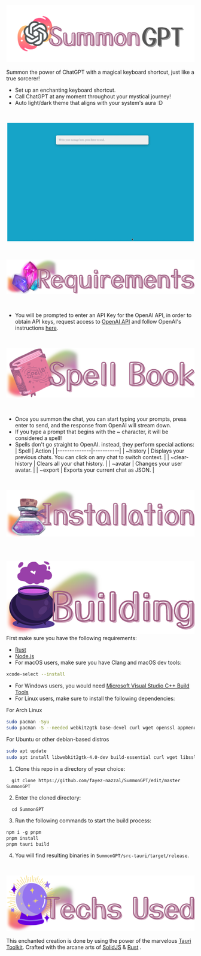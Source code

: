 ![Logo](readme_images/logo.png)

Summon the power of ChatGPT with a magical keyboard shortcut, just like a true sorcerer!

- Set up an enchanting keyboard shortcut.
- Call ChatGPT at any moment throughout your mystical journey!
- Auto light/dark theme that aligns with your system's aura :D

<br />

![SummonGPT App Show](readme_images/summongpt.webp)

<br />

![Requirements](readme_images/requirements.png)

<br />

- You will be prompted to enter an API Key for the OpenAI API, in order to obtain API keys, request access to [OpenAI API](https://openai.com/api/) and follow OpenAI's instructions [here](https://platform.openai.com/account/api-keys).

<br />

![SpellBook (Usage)](readme_images/spellbook.png)

<br />

- Once you summon the chat, you can start typing your prompts, press enter to send, and the response from OpenAI will stream down.
- If you type a prompt that begins with the ~ character, it will be considered a spell!
- Spells don't go straight to OpenAI. instead, they perform special actions:
    | Spell | Action |
    |--------------|-----------|
    | ~history       | Displays your previous chats. You can click on any chat to switch context. |
    | ~clear-history | Clears all your chat history. |
    | ~avatar        | Changes your user avatar. |
    | ~export        | Exports your current chat as JSON. |

<br />

![Installation](readme_images/installation.png)

<br />

<br />

![Building from source](readme_images/building.png)
<br />
First make sure you have the following requirements:

- [Rust](https://www.rust-lang.org/)
- [Node.js](https://nodejs.org/en/)
- For macOS users, make sure you have Clang and macOS dev tools:
```zsh
xcode-select --install
```
- For Windows users, you would need [Microsoft Visual Studio C++ Build Tools](https://visualstudio.microsoft.com/visual-cpp-build-tools/)
- For Linux users, make sure to install the following dependencies:

For Arch Linux
```zsh
sudo pacman -Syu
sudo pacman -S --needed webkit2gtk base-devel curl wget openssl appmenu-gtk-module gtk3 libappindicator-gtk3 librsvg libvips
```

For Ubuntu or other debian-based distros
```bash
sudo apt update
sudo apt install libwebkit2gtk-4.0-dev build-essential curl wget libssl-dev libgtk-3-dev libayatana-appindicator3-dev librsvg2-dev
 ```

1. Clone this repo in a directory of your choice:
```console
  git clone https://github.com/fayez-nazzal/SummonGPT/edit/master SummonGPT
```

2. Enter the cloned directory:
```console
  cd SummonGPT
```

3. Run the following commands to start the build process:
```console
npm i -g pnpm
pnpm install
pnpm tauri build
```

4. You will find resulting binaries in `SummonGPT/src-tauri/target/release`.

<br />

![Techs used](readme_images/techs.png)

This enchanted creation is done by using the power of the marvelous [Tauri Toolkit](https://tauri.app/). Crafted with the arcane arts of [SolidJS](https://www.solidjs.com/) & [Rust](https://www.rust-lang.org/) .
